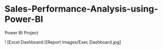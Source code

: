 # Sales-Performance-Analysis-using-Power-BI
Power BI Project


! [Excel Dashboard:][Report Images/Exec Dashboard.jpg]

